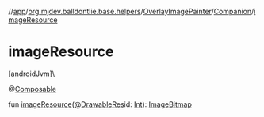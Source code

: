 //[app](../../../../index.md)/[org.mjdev.balldontlie.base.helpers](../../index.md)/[OverlayImagePainter](../index.md)/[Companion](index.md)/[imageResource](image-resource.md)

# imageResource

[androidJvm]\

@[Composable](https://developer.android.com/reference/kotlin/androidx/compose/runtime/Composable.html)

fun [imageResource](image-resource.md)(@[DrawableRes](https://developer.android.com/reference/kotlin/androidx/annotation/DrawableRes.html)id: [Int](https://kotlinlang.org/api/latest/jvm/stdlib/kotlin/-int/index.html)): [ImageBitmap](https://developer.android.com/reference/kotlin/androidx/compose/ui/graphics/ImageBitmap.html)
